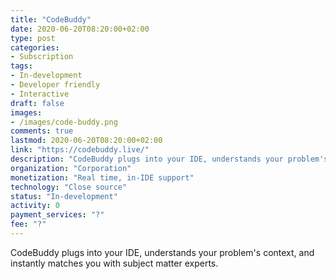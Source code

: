 ```yaml
---
title: "CodeBuddy"
date: 2020-06-20T08:20:00+02:00
type: post
categories:
- Subscription
tags:
- In-development
- Developer friendly
- Interactive
draft: false
images:
- /images/code-buddy.png
comments: true
lastmod: 2020-06-20T08:20:00+02:00
link: "https://codebuddy.live/"
description: "CodeBuddy plugs into your IDE, understands your problem's context, and instantly matches you with subject matter experts."
organization: "Corporation"
monetization: "Real time, in-IDE support"
technology: "Close source"
status: "In-development"
activity: 0
payment_services: "?"
fee: "?"
---
```


CodeBuddy plugs into your IDE, understands your problem's context, and instantly matches you with subject matter experts. <!--more-->

